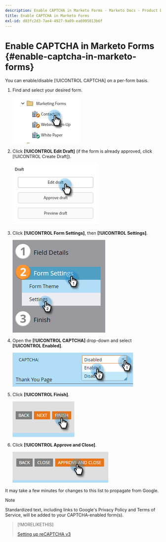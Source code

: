 ```yaml
---
description: Enable CAPTCHA in Marketo Forms - Marketo Docs - Product Documentation
title: Enable CAPTCHA in Marketo Forms
exl-id: d83fc2d3-7ae4-4927-9a09-ea6995013b6f
---
```

# Enable CAPTCHA in Marketo Forms {#enable-captcha-in-marketo-forms}

You can enable/disable [!UICONTROL CAPTCHA] on a per-form basis.

1. Find and select your desired form.

   ![](assets/enable-captcha-in-marketo-forms-1.png)

1. Click **[!UICONTROL Edit Draft]** (if the form is already approved, click [!UICONTROL Create Draft]).

   ![](assets/enable-captcha-in-marketo-forms-2.png)

1. Click **[!UICONTROL Form Settings]**, then **[!UICONTROL Settings]**.

   ![](assets/enable-captcha-in-marketo-forms-3.png)

1. Open the **[!UICONTROL CAPTCHA]** drop-down and select **[!UICONTROL Enabled]**.

   ![](assets/enable-captcha-in-marketo-forms-4.png)

1. Click **[!UICONTROL Finish]**.

   ![](assets/enable-captcha-in-marketo-forms-5.png)

1. Click **[!UICONTROL Approve and Close]**.

   ![](assets/enable-captcha-in-marketo-forms-6.png)

It may take a few minutes for changes to this list to propagate from Google.

>[!NOTE]
>
>Standardized text, including links to Google's Privacy Policy and Terms of Service, will be added to your CAPTCHA-enabled form(s).

>[!MORELIKETHIS]
>
>[Setting up reCAPTCHA v3](/help/marketo/product-docs/demand-generation/forms/using-captcha/setting-up-recaptcha-v3.md)

